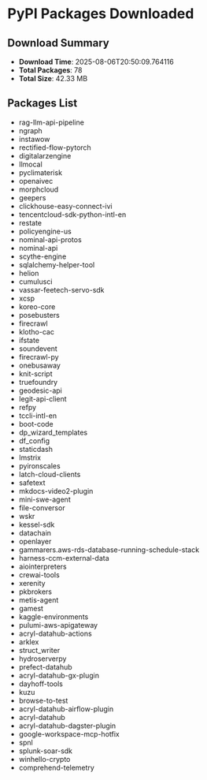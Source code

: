 # PyPI Packages Downloaded

## Download Summary
- **Download Time**: 2025-08-06T20:50:09.764116
- **Total Packages**: 78
- **Total Size**: 42.33 MB

## Packages List
- rag-llm-api-pipeline
- ngraph
- instawow
- rectified-flow-pytorch
- digitalarzengine
- llmocal
- pyclimaterisk
- openaivec
- morphcloud
- geepers
- clickhouse-easy-connect-ivi
- tencentcloud-sdk-python-intl-en
- restate
- policyengine-us
- nominal-api-protos
- nominal-api
- scythe-engine
- sqlalchemy-helper-tool
- helion
- cumulusci
- vassar-feetech-servo-sdk
- xcsp
- koreo-core
- posebusters
- firecrawl
- klotho-cac
- ifstate
- soundevent
- firecrawl-py
- onebusaway
- knit-script
- truefoundry
- geodesic-api
- legit-api-client
- refpy
- tccli-intl-en
- boot-code
- dp_wizard_templates
- df_config
- staticdash
- lmstrix
- pyironscales
- latch-cloud-clients
- safetext
- mkdocs-video2-plugin
- mini-swe-agent
- file-conversor
- wskr
- kessel-sdk
- datachain
- openlayer
- gammarers.aws-rds-database-running-schedule-stack
- harness-ccm-external-data
- aiointerpreters
- crewai-tools
- xerenity
- pkbrokers
- metis-agent
- gamest
- kaggle-environments
- pulumi-aws-apigateway
- acryl-datahub-actions
- arklex
- struct_writer
- hydroserverpy
- prefect-datahub
- acryl-datahub-gx-plugin
- dayhoff-tools
- kuzu
- browse-to-test
- acryl-datahub-airflow-plugin
- acryl-datahub
- acryl-datahub-dagster-plugin
- google-workspace-mcp-hotfix
- spnl
- splunk-soar-sdk
- winhello-crypto
- comprehend-telemetry
